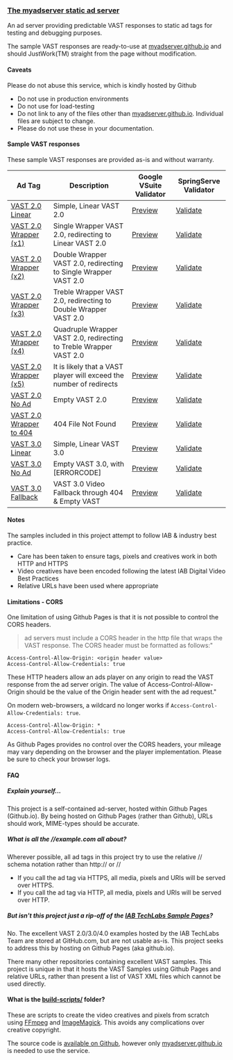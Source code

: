 ### [The myadserver static ad server](//myadserver.github.io/)

An ad server providing predictable VAST responses to static ad tags for testing and debugging purposes.

The sample VAST responses are ready-to-use at [myadserver.github.io](//myadserver.github.io/) and should JustWork(TM) straight from the page without modification.

#### Caveats
Please do not abuse this service, which is kindly hosted by Github
- Do not use in production environments
- Do not use for load-testing
- Do not link to any of the files other than [myadserver.github.io](//myadserver.github.io/).  Individual files are subject to change.
- Please do not use these in your documentation.

#### Sample VAST responses

These sample VAST responses are provided as-is and without warranty.


Ad Tag | Description | Google VSuite Validator | SpringServe Validator
---|---|---|---
[VAST 2.0 Linear](vast2_linear.xml) | Simple, Linear VAST 2.0 | [Preview]( //developers.google.com/interactive-media-ads/docs/sdks/html5/vastinspector?tag=https%253A%252F%252Fmyadserver.github.io%252Fvast2_linear.xml)| [Validate](http://tools.springserve.com/tagtest?tag=https%253A%252F%252Fmyadserver.github.io%252Fvast2_linear.xml&player=html5&start=1)
[VAST 2.0 Wrapper (x1)](vast2_wrapper1.xml) | Single Wrapper VAST 2.0, redirecting to Linear VAST 2.0 | [Preview](//developers.google.com/interactive-media-ads/docs/sdks/html5/vastinspector?tag=https%253A%252F%252Fmyadserver.github.io%252Fvast2_wrapper1.xml) | [Validate](http://tools.springserve.com/tagtest?tag=https%253A%252F%252Fmyadserver.github.io%252Fvast2_wrapper1.xml&player=html5&start=1)
[VAST 2.0 Wrapper (x2)](vast2_wrapper2.xml) | Double Wrapper VAST 2.0, redirecting to Single Wrapper VAST 2.0 | [Preview](//developers.google.com/interactive-media-ads/docs/sdks/html5/vastinspector?tag=https%253A%252F%252Fmyadserver.github.io%252Fvast2_wrapper2.xml) | [Validate](http://tools.springserve.com/tagtest?tag=https%253A%252F%252Fmyadserver.github.io%252Fvast2_wrapper2.xml&player=html5&start=1)
[VAST 2.0 Wrapper (x3)](vast2_wrapper3.xml) | Treble Wrapper VAST 2.0, redirecting to Double Wrapper VAST 2.0 | [Preview](//developers.google.com/interactive-media-ads/docs/sdks/html5/vastinspector?tag=https%253A%252F%252Fmyadserver.github.io%252Fvast2_wrapper3.xml) | [Validate](http://tools.springserve.com/tagtest?tag=https%253A%252F%252Fmyadserver.github.io%252Fvast2_wrapper3.xml&player=html5&start=1)
[VAST 2.0 Wrapper (x4)](vast2_wrapper4.xml) | Quadruple Wrapper VAST 2.0, redirecting to Treble Wrapper VAST 2.0 | [Preview](//developers.google.com/interactive-media-ads/docs/sdks/html5/vastinspector?tag=https%253A%252F%252Fmyadserver.github.io%252Fvast2_wrapper4.xml) | [Validate](http://tools.springserve.com/tagtest?tag=https%253A%252F%252Fmyadserver.github.io%252Fvast2_wrapper4.xml&player=html5&start=1)
[VAST 2.0 Wrapper (x5)](vast2_wrapper5.xml) | It is likely that a VAST player will exceed the number of redirects | [Preview](//developers.google.com/interactive-media-ads/docs/sdks/html5/vastinspector?tag=https%253A%252F%252Fmyadserver.github.io%252Fvast2_wrapper5.xml) | [Validate](http://tools.springserve.com/tagtest?tag=https%253A%252F%252Fmyadserver.github.io%252Fvast2_wrapper5.xml&player=html5&start=1)
[VAST 2.0 No Ad](vast2_noad.xml) | Empty VAST 2.0 | [Preview](//developers.google.com/interactive-media-ads/docs/sdks/html5/vastinspector?tag=https%253A%252F%252Fmyadserver.github.io%252Fvast2_noad.xml) | [Validate](http://tools.springserve.com/tagtest?tag=https%253A%252F%252Fmyadserver.github.io%252Fvast2_noad.xml&player=html5&start=1)
[VAST 2.0 Wrapper to 404](vast2_wrapper_404.xml) | 404 File Not Found | [Preview](//developers.google.com/interactive-media-ads/docs/sdks/html5/vastinspector?tag=https%253A%252F%252Fmyadserver.github.io%252Fvast2_wrapper_404.xml) | [Validate](http://tools.springserve.com/tagtest?tag=https%253A%252F%252Fmyadserver.github.io%252Fvast2_wrapper_404.xml&player=html5&start=1)
[VAST 3.0 Linear](vast3_linear.xml) | Simple, Linear VAST 3.0 | [Preview](//developers.google.com/interactive-media-ads/docs/sdks/html5/vastinspector?tag=https%253A%252F%252Fmyadserver.github.io%252Fvast3_linear.xml) | [Validate](http://tools.springserve.com/tagtest?tag=https%253A%252F%252Fmyadserver.github.io%252Fvast3_linear.xml&player=html5&start=1)
[VAST 3.0 No Ad](vast3_noad.xml) | Empty VAST 3.0, with [ERRORCODE]| [Preview](//developers.google.com/interactive-media-ads/docs/sdks/html5/vastinspector?tag=https%253A%252F%252Fmyadserver.github.io%252Fvast3_noad.xml) | [Validate](http://tools.springserve.com/tagtest?tag=https%253A%252F%252Fmyadserver.github.io%252Fvast3_noad.xml&player=html5&start=1)
[VAST 3.0 Fallback](vast3_fallback.xml) | VAST 3.0 Video Fallback through 404 & Empty VAST | [Preview](//developers.google.com/interactive-media-ads/docs/sdks/html5/vastinspector?tag=https%253A%252F%252Fmyadserver.github.io%252Fvast3_fallback.xml) | [Validate](http://tools.springserve.com/tagtest?tag=https%253A%252F%252Fmyadserver.github.io%252Fvast3_fallback.xml&player=html5&start=1)

#### Notes

The samples included in this project attempt to follow IAB & industry best practice.
- Care has been taken to ensure tags, pixels and creatives work in both HTTP and HTTPS
- Video creatives have been encoded following the latest IAB Digital Video Best Practices
- Relative URLs have been used where appropriate

#### Limitations - CORS

One limitation of using Github Pages is that it is not possible to control the CORS headers.

>ad servers must include a CORS header
in the http file that wraps the VAST response. The CORS header must be formatted as follows:"
```
Access-Control-Allow-Origin: <origin header value>
Access-Control-Allow-Credentials: true
```
These HTTP headers allow an ads player on any origin to read the VAST response from the ad server
origin.  The value of Access-Control-Allow-Origin should be the value of the Origin header sent
with the ad request."

On modern web-browsers, a wildcard no longer works if `Access-Control-Allow-Credentials: true`.
```
Access-Control-Allow-Origin: *
Access-Control-Allow-Credentials: true
```
As Github Pages provides no control over the CORS headers, your mileage may vary depending on the browser and the player implementation.  Please be sure to check your browser logs.


#### FAQ

##### Explain yourself...

This project is a self-contained ad-server, hosted within Github Pages (Github.io).  By being hosted on Github Pages (rather than Github), URLs should work, MIME-types should be accurate.

##### What is all the //example.com all about?

Wherever possible, all ad tags in this project try to use the relative // schema notation rather than http:// or //
- If you call the ad tag via HTTPS, all media, pixels and URIs will be served over HTTPS.
- If you call the ad tag via HTTP, all media, pixels and URIs will be served over HTTP.


##### But isn't this project just a rip-off of the [IAB TechLabs Sample Pages](//github.com/InteractiveAdvertisingBureau/VAST_Samples)?

No. The excellent VAST 2.0/3.0/4.0 examples hosted by the IAB TechLabs Team are stored at GitHub.com, but are not usable as-is.  This project seeks to address this by hosting on Github Pages (aka github.io).

There many other repositories containing excellent VAST samples.  This project is unique in that it hosts the VAST Samples using Github Pages and relative URLs, rather than present a list of VAST XML files which cannot be used directly.

#### What is the [build-scripts/](build-scripts) folder?

These are scripts to create the video creatives and pixels from scratch using [FFmpeg](//ffmpeg.org/) and [ImageMagick](//www.imagemagick.org).  This avoids any complications over creative copyright.

The source code is [available on Github](//github.com/myadserver), however only [myadserver.github.io](//myadserver.github.io) is needed to use the service.
